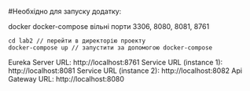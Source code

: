 #Необхідно для запуску додатку:

docker
docker-compose
вільні порти 3306, 8080, 8081, 8761

```
cd lab2 // перейти в директорію проекту
docker-compose up // запустити за допомогою docker-compose
```

Eureka Server URL: http://localhost:8761
Service URL (instance 1): http://localhost:8081
Service URL (instance 2): http://localhost:8082
Api Gateway URL: http://localhost:8080